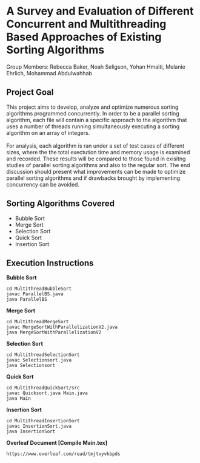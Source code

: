 # A Survey and Evaluation of Different Concurrent and Multithreading Based Approaches of Existing Sorting Algorithms

Group Members: Rebecca Baker, Noah Seligson, Yohan Hmaiti, Melanie Ehrlich, Mohammad Abdulwahhab

## Project Goal

This project aims to develop, analyze and optimize numerous sorting algorithms programmed concurrently. In order to be a parallel sorting algorithm, each file will contain a specific approach to the algorithm that uses a number of threads running simultaneously executing a sorting algorithm on an array of integers. 
<br/><br/>
For analysis, each algorithm is ran under a set of test cases of different sizes, where the the total exectution time and memory usage is examined and recorded. These results will be compared to those found in exisitng studies of parallel sorting algorithms and also to the regular sort. The end discussion should present what improvements can be made to optimize parallel sorting algorithms and if drawbacks brought by implementing concurrency can be avoided.

## Sorting Algorithms Covered
* Bubble Sort
* Merge Sort
* Selection Sort
* Quick Sort
* Insertion Sort

## Execution Instructions

**Bubble Sort**
```
cd MultithreadBubbleSort
javac ParallelBS.java
java ParallelBS
```

**Merge Sort**
```
cd MultithreadMergeSort
javac MergeSortWithParallelizationV2.java
java MergeSortWithParallelizationV2
```

**Selection Sort**
```
cd MultithreadSelectionSort
javac Selectionsort.java
java Selectionsort
```

**Quick Sort**
```
cd MultithreadQuickSort/src
javac Quicksort.java Main.java
java Main
```

**Insertion Sort**
```
cd MultithreadInsertionSort
javac InsertionSort.java
java InsertionSort
```

**Overleaf Document [Compile Main.tex]**
```
https://www.overleaf.com/read/tmjtvyvkbpds
```
